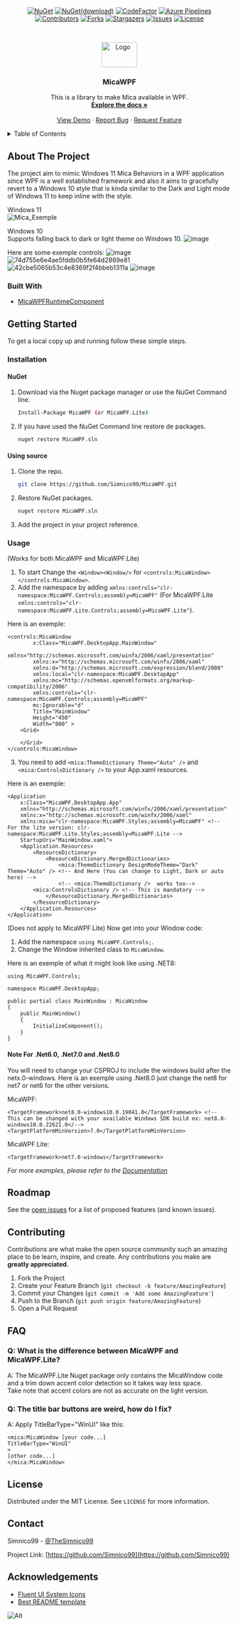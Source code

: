 <div align="center">

<a href="https://www.nuget.org/packages/MicaWPF/latest">![NuGet](https://img.shields.io/nuget/v/MicaWPF.svg?style=flat&logo=NuGet)</a>
<a href="https://www.nuget.org/packages/MicaWPF/">![NuGet(download)](https://img.shields.io/nuget/dt/MicaWPF.svg?style=flat&logo=NuGet)</a>
<a href="https://www.codefactor.io/repository/github/simnico99/micawpf/overview/main">![CodeFactor](https://img.shields.io/codefactor/grade/github/Simnico99/MicaWPF/main?logo=codefactor&logoColor=%23ffff)</a>
<a href="https://dev.azure.com/ZirconCloud/MicaWPF/_build">![Azure Pipelines](https://dev.azure.com/ZirconCloud/MicaWPF/_apis/build/status/Simnico99.MicaWPF?branchName=main)</a><br/>
<a href="https://github.com/Simnico99/MicaWPF/graphs/contributors">![Contributors](https://img.shields.io/github/contributors/Simnico99/MicaWPF?style=flat)</a>
<a href="https://github.com/Simnico99/MicaWPF/network/members">![Forks](https://img.shields.io/github/forks/Simnico99/MicaWPF?style=flat)</a>
<a href="https://github.com/Simnico99/MicaWPF/stargazers">![Stargazers](https://img.shields.io/github/stars/Simnico99/MicaWPF?style=flat)</a>
<a href="https://github.com/Simnico99/MicaWPF/issues">![Issues](https://img.shields.io/github/issues/Simnico99/MicaWPF?style=flat)</a>
<a href="https://github.com/Simnico99/MicaWPF/blob/main/LICENSE">![License](https://img.shields.io/github/license/Simnico99/MicaWPF?style=flat)</a>

</div>

<!-- PROJECT LOGO -->
<br />
<p align="center">
  <a href="https://github.com/Simnico99/MicaWPF">
    <img src="/Logo/MicaWPFLogo%20-%2080x56.png" alt="Logo" width="80" height="56">
  </a>

  <h3 align="center">MicaWPF</h3>

  <p align="center">
    This is a library to make Mica available in WPF.
    <br />
    <a href="https://github.com/Simnico99/MicaWPF/wiki"><strong>Explore the docs »</strong></a>
    <br />
    <br />
	<a href="https://github.com/Simnico99/MicaWPF/tree/main/src/MicaWPF.Demo">View Demo</a>
    ·
    <a href="https://github.com/Simnico99/MicaWPF/issues/new?template=bug_report.md&title=Bug+Report">Report Bug</a>
    ·
    <a href="https://github.com/Simnico99/MicaWPF/issues/new?template=feature_request.md&title=Feature+Request">Request Feature</a>
  </p>
</p>



<!-- TABLE OF CONTENTS -->
<details>
  <summary>Table of Contents</summary>
  <ol>
    <li>
      <a href="#about-the-project">About The Project</a>
      <ul>
        <li><a href="#built-with">Built With</a></li>
      </ul>
    </li>
    <li>
      <a href="#getting-started">Getting Started</a>
      <ul>
        <li><a href="#installation">Installation</a></li>
        <li><a href="#usage">Usage</a></li>
      </ul>
    </li>
    <li><a href="#roadmap">Roadmap</a></li>
    <li><a href="#contributing">Contributing</a></li>
    <li><a href="#license">License</a></li>
    <li><a href="#contact">Contact</a></li>
    <li><a href="#acknowledgements">Acknowledgements</a></li>
  </ol>
</details>



<!-- ABOUT THE PROJECT -->
## About The Project

The project aim to mimic Windows 11 Mica Behaviors in a WPF application since WPF is a well established framework and also it aims to gracefully revert to a Windows 10 style that is kinda similar to the Dark and Light mode of Windows 11 to keep inline with the style.

Windows 11<br/>
![Mica_Exemple](https://user-images.githubusercontent.com/80013536/146576610-09cdf07d-0170-4e48-b65d-6612fd7b31fb.png)

Windows 10<br/>
Supports falling back to dark or light theme on Windows 10.
![image](https://user-images.githubusercontent.com/80013536/139864645-8a48016b-e369-4c9c-9ca9-73ee7fc10a07.png)<br/>

Here are some exemple controls:
![image](https://user-images.githubusercontent.com/80013536/169356344-caacaa6d-5ee6-447b-b3b5-35fca1a8939b.png)
![74d755e6e4ae5fddb0b5fe64d2869e81](https://user-images.githubusercontent.com/80013536/169356493-95e8d389-815a-4227-a6a6-7a422334f627.gif)
![42cbe5065b53c4e8369f2f4bbeb1311a](https://user-images.githubusercontent.com/80013536/169356743-a4b899c7-ba99-40c9-a5aa-823a5942fd3b.gif)
![image](https://user-images.githubusercontent.com/80013536/169356891-4b5a2221-64e2-4522-ba1e-a2bae9f04b40.png)


### Built With

* [MicaWPFRuntimeComponent](https://github.com/Simnico99/MicaWPFRuntimeComponent)


<!-- GETTING STARTED -->
## Getting Started

To get a local copy up and running follow these simple steps.

### Installation

#### NuGet
1. Download via the Nuget package manager or use the NuGet Command line.
   ```sh
   Install-Package MicaWPF (or MicaWPF.Lite)
   ```
2. If you have used the NuGet Command line restore de packages.
   ```sh
   nuget restore MicaWPF.sln
   ```

#### Using source
1. Clone the repo.
   ```sh
   git clone https://github.com/Simnico99/MicaWPF.git
   ```
2. Restore NuGet packages.
   ```sh
   nuget restore MicaWPF.sln
   ```
3. Add the project in your project reference.


<!-- USAGE EXAMPLES -->
### Usage

(Works for both MicaWPF and MicaWPF.Lite)

1. To start Change the `<Window><Window/>` for `<controls:MicaWindow></controls:MicaWindow>`.
2. Add the namespace by adding `xmlns:controls="clr-namespace:MicaWPF.Controls;assembly=MicaWPF"` (For MicaWPF.Lite `xmlns:controls="clr-namespace:MicaWPF.Lite.Controls;assembly=MicaWPF.Lite"`).

Here is an exemple:
```XAML
<controls:MicaWindow  
        x:Class="MicaWPF.DesktopApp.MainWindow"
        xmlns="http://schemas.microsoft.com/winfx/2006/xaml/presentation"
        xmlns:x="http://schemas.microsoft.com/winfx/2006/xaml"
        xmlns:d="http://schemas.microsoft.com/expression/blend/2008"
        xmlns:local="clr-namespace:MicaWPF.DesktopApp"
        xmlns:mc="http://schemas.openxmlformats.org/markup-compatibility/2006"
        xmlns:controls="clr-namespace:MicaWPF.Controls;assembly=MicaWPF"
        mc:Ignorable="d"
        Title="MainWindow" 
        Height="450" 
        Width="800" >
    <Grid>

    </Grid>
</controls:MicaWindow>
```

3. You need to add `<mica:ThemeDictionary Theme="Auto" />` and `<mica:ControlsDictionary />` to your App.xaml resources.

Here is an exemple:
```xaml
<Application
    x:Class="MicaWPF.DesktopApp.App"
    xmlns="http://schemas.microsoft.com/winfx/2006/xaml/presentation"
    xmlns:x="http://schemas.microsoft.com/winfx/2006/xaml"
    xmlns:mica="clr-namespace:MicaWPF.Styles;assembly=MicaWPF" <!-- For the lite version: clr-namespace:MicaWPF.Lite.Styles;assembly=MicaWPF.Lite -->
    StartupUri="MainWindow.xaml">
    <Application.Resources>
        <ResourceDictionary>
            <ResourceDictionary.MergedDictionaries>
                <mica:ThemeDictionary DesignModeTheme="Dark" Theme="Auto" /> <!-- And Here (You can change to Light, Dark or auto here) -->
                <!-- <mica:ThemeDictionary />  works too-->
		<mica:ControlsDictionary /> <!-- This is mandatory -->
            </ResourceDictionary.MergedDictionaries>
        </ResourceDictionary>
    </Application.Resources>
</Application>
```

(Does not apply to MicaWPF.Lite)
Now get into your Window code:
1. Add the namespace `using MicaWPF.Controls;`.
2. Change the Window inherited class to `MicaWindow`.

Here is an exemple of what it might look like using .NET8:
```CSharp
using MicaWPF.Controls;

namespace MicaWPF.DesktopApp;

public partial class MainWindow : MicaWindow
{
    public MainWindow()
    {
        InitializeComponent();
    }
}

```

#### Note For .Net6.0, .Net7.0 and .Net8.0
You will need to change your CSPROJ to include the windows build after the netx.0-windows.
Here is an exemple using .Net8.0 just change the net8 for net7 or net6 for the other versions.

MicaWPF:
```Xaml
<TargetFramework>net8.0-windows10.0.19041.0</TargetFramework> <!-- This can be changed with your available Windows SDK build ex: net8.0-windows10.0.22621.0</-->
<TargetPlatformMinVersion>7.0</TargetPlatformMinVersion>
```

MicaWPF.Lite:
```Xaml
<TargetFramework>net7.0-windows</TargetFramework>
```

_For more examples, please refer to the [Documentation](https://github.com/Simnico99/MicaWPF/wiki)_



<!-- ROADMAP -->
## Roadmap

See the [open issues](https://github.com/Simnico99/MicaWPF/issues) for a list of proposed features (and known issues).



<!-- CONTRIBUTING -->
## Contributing

Contributions are what make the open source community such an amazing place to be learn, inspire, and create. Any contributions you make are **greatly appreciated**.

1. Fork the Project
2. Create your Feature Branch (`git checkout -b feature/AmazingFeature`)
3. Commit your Changes (`git commit -m 'Add some AmazingFeature'`)
4. Push to the Branch (`git push origin feature/AmazingFeature`)
5. Open a Pull Request

## FAQ

### Q: What is the difference between MicaWPF and MicaWPF.Lite?
A: The MicaWPF.Lite Nuget package only contains the MicaWindow code<br/>
and a trim down accent color detection so it takes way less space.<br />
Take note that accent colors are not as accurate on the light version.

### Q: The title bar buttons are weird, how do I fix?
A: Apply TitleBarType="WinUI" like this:
```
<mica:MicaWindow [your code...]
TitleBarType="WinUI"
>
[other code...]
</mica:MicaWindow>
```

<!-- LICENSE -->
## License

Distributed under the MIT License. See `LICENSE` for more information.



<!-- CONTACT -->
## Contact

Simnico99 - [@TheSimnico99](https://twitter.com/TheSimnico99)

Project Link: [https://github.com/Simnico99](https://github.com/Simnico99)



<!-- ACKNOWLEDGEMENTS -->
## Acknowledgements

* [Fluent UI System Icons](https://github.com/microsoft/fluentui-system-icons)
* [Best README template](https://github.com/othneildrew/Best-README-Template)

![Alt](https://repobeats.axiom.co/api/embed/756130021d85947f6cd1d56b08c1f7b358e5d3a5.svg "Repobeats analytics image")
